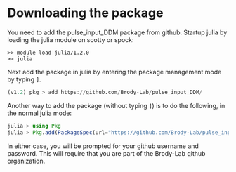 #  Downloading the package

You need to add the pulse\_input\_DDM package from github. Startup julia by loading the julia module on scotty or spock:

```
>> module load julia/1.2.0
>> julia
```

Next add the package in julia by entering the package management mode by typing `]`.

```julia
(v1.2) pkg > add https://github.com/Brody-Lab/pulse_input_DDM/
```

Another way to add the package (without typing `]`) is to do the following, in the normal julia mode:

```julia
julia > using Pkg    
julia > Pkg.add(PackageSpec(url="https://github.com/Brody-Lab/pulse_input_DDM/"))
```

In either case, you will be prompted for your github username and password. This will require that you are part of the Brody-Lab github organization.
